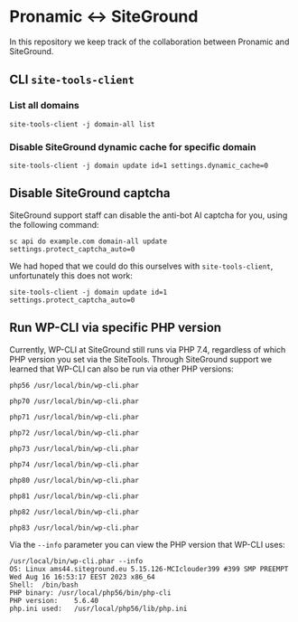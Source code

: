 # Pronamic ↔️ SiteGround

In this repository we keep track of the collaboration between Pronamic and SiteGround.

## CLI `site-tools-client`

### List all domains

```
site-tools-client -j domain-all list
```

### Disable SiteGround dynamic cache for specific domain

```
site-tools-client -j domain update id=1 settings.dynamic_cache=0
```

## Disable SiteGround captcha

SiteGround support staff can disable the anti-bot AI captcha for you, using the following command:

```
sc api do example.com domain-all update settings.protect_captcha_auto=0
```

We had hoped that we could do this ourselves with `site-tools-client`, unfortunately this does not work:

```
site-tools-client -j domain update id=1 settings.protect_captcha_auto=0
```

## Run WP-CLI via specific PHP version

Currently, WP-CLI at SiteGround still runs via PHP 7.4, regardless of which PHP version you set via the SiteTools.
Through SiteGround support we learned that WP-CLI can also be run via other PHP versions:

```
php56 /usr/local/bin/wp-cli.phar
```

```
php70 /usr/local/bin/wp-cli.phar
```

```
php71 /usr/local/bin/wp-cli.phar
```

```
php72 /usr/local/bin/wp-cli.phar
```

```
php73 /usr/local/bin/wp-cli.phar
```

```
php74 /usr/local/bin/wp-cli.phar
```

```
php80 /usr/local/bin/wp-cli.phar
```

```
php81 /usr/local/bin/wp-cli.phar
```

```
php82 /usr/local/bin/wp-cli.phar
```

```
php83 /usr/local/bin/wp-cli.phar
```

Via the `--info` parameter you can view the PHP version that WP-CLI uses:

```
/usr/local/bin/wp-cli.phar --info
OS:	Linux ams44.siteground.eu 5.15.126-MCIclouder399 #399 SMP PREEMPT Wed Aug 16 16:53:17 EEST 2023 x86_64
Shell:	/bin/bash
PHP binary:	/usr/local/php56/bin/php-cli
PHP version:	5.6.40
php.ini used:	/usr/local/php56/lib/php.ini
```
